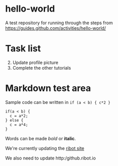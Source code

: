 # hello-world
A test repository for running through the steps from https://guides.github.com/activities/hello-world/

# Task list
2. Update profile picture
3. Complete the other tutorials

# Markdown test area

Sample code can be written in `if (a < b) { c*2 }`

```
if(a < b) {
  c = a*2;
} else {
  c = a*4;
}
```

Words can be made *bold* or **italic**.

We're currently updating the [ribot site](www.ribot.co.uk)

We also need to update http:/github.ribot.io
